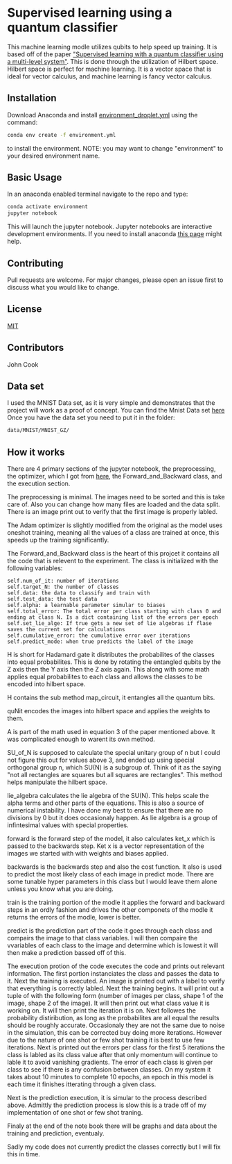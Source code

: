 # Supervised learning using a quantum classifier

This machine learning modle utilizes qubits to help speed up training. It is based off of the paper ["Supervised learning with a quantum classifier using a multi-level system"](https://arxiv.org/pdf/1908.08385.pdf). This is done through the utilization of Hilbert space. Hilbert space is perfect for machine learning. It is a vector space that is ideal for vector calculus, and machine learning is fancy vector calculus.

## Installation

Download Anaconda and install [environment_droplet.yml](https://github.com/JohnCook17/Quantum_Machine_Learning/blob/dev/environment_droplet.yml) using the command:
```bash
conda env create -f environment.yml
```
 to install the environment.
 NOTE: you may want to change "environment" to your desired environment name.


## Basic Usage
In an anaconda enabled terminal navigate to the repo and type:
```bash
conda activate environment
jupyter notebook
```
This will launch the jupyter notebook. Jupyter notebooks are interactive development environments. If you need to install anaconda [this page](https://docs.anaconda.com/anaconda/install/) might help.

## Contributing
Pull requests are welcome. For major changes, please open an issue first to discuss what you would like to change.

## License
[MIT](https://choosealicense.com/licenses/mit/)

## Contributors
John Cook

## Data set
I used the MNIST Data set, as it is very simple and demonstrates that the project will work as a proof of concept. You can find the Mnist Data set [here](http://yann.lecun.com/exdb/mnist/) Once you have the data set you need to put it in the folder:
```bash
data/MNIST/MNIST_GZ/
```

## How it works
There are 4 primary sections of the jupyter notebook, the preprocessing, the optimizer, which I got from [here]( https://towardsdatascience.com/how-to-implement-an-adam-optimizer-from-scratch-76e7b217f1cc), the Forward_and_Backward class, and the execution section. 

The preprocessing is minimal. The images need to be sorted and this is take care of. Also you can change how many files are loaded and the data split. There is an image print out to verify that the first image is properly labled.

The Adam optimizer is slightly modified from the original as the model uses oneshot training, meaning all the values of a class are trained at once, this speeds up the training significantly.

The Forward_and_Backward class is the heart of this projcet it contains all the code that is relevent to the experiment. The class is initialized with the following variables:
```
self.num_of_it: number of iterations
self.target_N: the number of classes
self.data: the data to classify and train with
self.test_data: the test data
self.alpha: a learnable parameter simular to biases
self.total_error: The total error per class starting with class 0 and ending at class N. Is a dict containing list of the errors per epoch
self.set_lie_alge: If true gets a new set of lie algebras if flase saves the current set for calculations
self.cumulative_error: the cumulative error over iterations
self.predict_mode: when true predicts the label of the image
```

H is short for Hadamard gate it distributes the probabilites of the classes into equal probabilites. This is done by rotating the entangled qubits by the Z axis then the Y axis then the Z axis again. This along with some math applies equal probabilites to each class and allows the classes to be encoded into hilbert space.

H contains the sub method map_circuit, it entangles all the quantum bits.

quNit encodes the images into hilbert space and applies the weights to them.

A is part of the math used in equation 3 of the paper mentioned above. It was complicated enough to warent its own method.

SU_of_N is supposed to calculate the special unitary group of n but I could not figure this out for values above 3, and ended up using special orthogonal group n, which SU(N) is a subgroup of. Think of it as the saying "not all rectangles are squares but all squares are rectangles". This method helps manipulate the hilbert space.

lie_algebra calculates the lie algebra of the SU(N). This helps scale the alpha terms and other parts of the equations. This is also a source of numerical instability. I have done my best to ensure that there are no divisions by 0 but it does occasionaly happen. As lie algebra is a group of infintesimal values with special properties.

forward is the forward step of the model, it also calculates ket_x which is passed to the backwards step. Ket x is a vector representation of the images we started with with weights and biases applied.

backwards is the backwards step and also the cost function. It also is used to predict the most likely class of each image in predict mode. There are some tunable hyper parameters in this class but I would leave them alone unless you know what you are doing.

train is the training portion of the modle it applies the forward and backward steps in an ordly fashion and drives the other componets of the modle it returns the errors of the modle, lower is better.

predict is the prediction part of the code it goes through each class and compairs the image to that class variables. I will then compaire the vvariables of each class to the image and determine which is lowest it will then make a prediction bassed off of this.

The execution protion of the code executes the code and prints out relevant information. The first portion instanciates the class and passes the data to it. Next the training is executed. An image is printed out with a label to verify that everything is correctly labled. Next the training begins. It will print out a tuple of with the following form (number of images per class, shape 1 of the image, shape 2 of the image). It will then print out what class value it is working on. It will then print the iteration it is on. Next followes the probability distiribution, as long as the probabilites are all equal the results should be roughly accurate. Occasionaly they are not the same due to noise in the simulation, this can be corrected buy doing more iterations. However due to the nature of one shot or few shot training it is best to use few iterations. Next is printed out the errors per class for the first 5 iterations the class is labled as its class value after that only momentum will continue to lable it to avoid vanishing gradients. The error of each class is given per class to see if there is any confusion between classes. On my system it takes about 10 minutes to complete 10 epochs, an epoch in this model is each time it finishes itterating through a given class.

Next is the prediction execution, it is simular to the process described above. Admittly the prediction process is slow this is a trade off of my implementation of one shot or few shot traning.

Finaly at the end of the note book there will be graphs and data about the training and prediction, eventualy.

Sadly my code does not currently predict the classes correctly but I will fix this in time.
